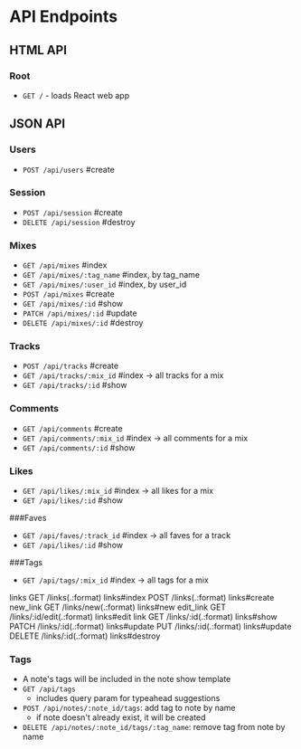 # API Endpoints

## HTML API

### Root

- `GET /` - loads React web app

## JSON API

### Users

- `POST /api/users` #create

### Session

- `POST /api/session` #create
- `DELETE /api/session` #destroy

### Mixes

- `GET /api/mixes` #index
- `GET /api/mixes/:tag_name` #index, by tag_name
- `GET /api/mixes/:user_id` #index, by user_id
- `POST /api/mixes` #create
- `GET /api/mixes/:id` #show
- `PATCH /api/mixes/:id` #update
- `DELETE /api/mixes/:id` #destroy

### Tracks

- `POST /api/tracks` #create
- `GET /api/tracks/:mix_id` #index -> all tracks for a mix
- `GET /api/tracks/:id` #show

### Comments

- `GET /api/comments` #create
- `GET /api/comments/:mix_id` #index -> all comments for a mix
- `GET /api/comments/:id` #show

### Likes
- `GET /api/likes/:mix_id` #index -> all likes for a mix
- `GET /api/likes/:id` #show


###Faves
- `GET /api/faves/:track_id` #index -> all faves for a track
- `GET /api/likes/:id` #show

###Tags
- `GET /api/tags/:mix_id` #index -> all tags for a mix

links      GET     /links(.:format)         links#index
					 POST   /links(.:format)          links#create
	new_link GET    /links/new(.:format)      links#new
 edit_link GET    /links/:id/edit(.:format) links#edit
			link GET    /links/:id(.:format)      links#show
					 PATCH  /links/:id(.:format)      links#update
					 PUT    /links/:id(.:format)      links#update
					 DELETE /links/:id(.:format)      links#destroy





### Tags

- A note's tags will be included in the note show template
- `GET /api/tags`
  - includes query param for typeahead suggestions
- `POST /api/notes/:note_id/tags`: add tag to note by name
  - if note doesn't already exist, it will be created
- `DELETE /api/notes/:note_id/tags/:tag_name`: remove tag from note by
  name
